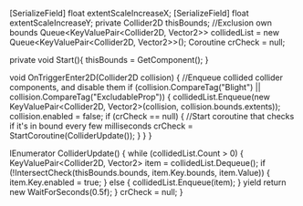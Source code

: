 [SerializeField] float extentScaleIncreaseX;
[SerializeField] float extentScaleIncreaseY;
private Collider2D thisBounds; //Exclusion own bounds
Queue<KeyValuePair<Collider2D, Vector2>> collidedList = new Queue<KeyValuePair<Collider2D, Vector2>>();
Coroutine crCheck = null;

private void Start(){
    thisBounds = GetComponent<Collider2D>();
}

void OnTriggerEnter2D(Collider2D collision)
{
    //Enqueue collided collider components, and disable them
    if (collision.CompareTag("Blight") || collision.CompareTag("ExcludableProp"))
    {
        collidedList.Enqueue(new KeyValuePair<Collider2D, Vector2>(collision, collision.bounds.extents));
        collision.enabled = false;
        if (crCheck == null)
        {
            //Start coroutine that checks if it's in bound every few milliseconds
            crCheck = StartCoroutine(ColliderUpdate());
        }
    }
}

IEnumerator ColliderUpdate()
{
    while (collidedList.Count > 0)
    {
        KeyValuePair<Collider2D, Vector2> item = collidedList.Dequeue();
        if (!IntersectCheck(thisBounds.bounds, item.Key.bounds, item.Value))
        {
            item.Key.enabled = true;
        }
        else
        {
            collidedList.Enqueue(item);
        }
        yield return new WaitForSeconds(0.5f);
    }
    crCheck = null;
}
